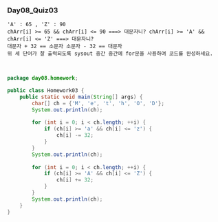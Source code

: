### Day08_Quiz03
	'A' : 65 , 'Z' : 90
 	chArr[i] >= 65 && chArr[i] <= 90 ===> 대문자니? chArr[i] >= 'A' && chArr[i] <= 'Z' ===> 대문자니?
	대문자 + 32 == 소문자 소문자 - 32 == 대문자
	위 세 단어가 잘 출력되도록 sysout 중간 중간에 for문을 사용하여 코드를 완성하세요.

```java
 

package day08.homework;

public class Homework03 {
	public static void main(String[] args) {
		char[] ch = {'M', 'e', 't', 'h', 'O', 'D'};
		System.out.println(ch);
		
		for (int i = 0; i < ch.length; ++i) {
			if (ch[i] >= 'a' && ch[i] <= 'z') {
				ch[i] -= 32;
			}
		}
		System.out.println(ch);
		
		for (int i = 0; i < ch.length; ++i) {
			if (ch[i] >= 'A' && ch[i] <= 'Z') {
				ch[i] += 32;
			}
		}
		System.out.println(ch);
	}
}
